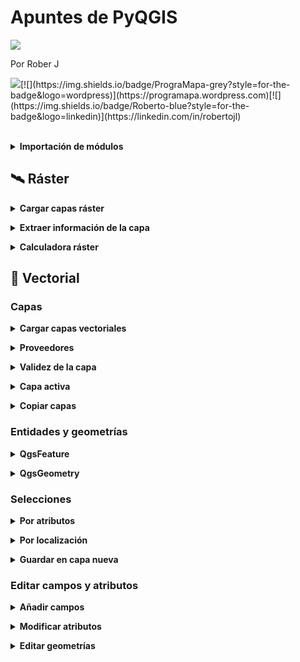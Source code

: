 # Apuntes de PyQGIS

<img src="https://i.imgur.com/ovupYIz.jpg" text-align: center></div>

Por Rober J 

[![](https://img.shields.io/badge/@programapa_-white?style=for-the-badge&labelColor=blue&logo=Twitter&logoColor=white)](https://twitter.com/programapa_)[![](https://img.shields.io/badge/PrograMapa-grey?style=for-the-badge&logo=wordpress)](https://programapa.wordpress.com)[![](https://img.shields.io/badge/Roberto-blue?style=for-the-badge&logo=linkedin)](https://linkedin.com/in/robertojl)

<br>

<details>
  <summary><strong>Importación de módulos</strong></summary><br>
  
  <p>Al comienzo de un script se debe siempre importar los módulos que vayan a usarse:</p>


<div class="wp-block-syntaxhighlighter-code "><pre class="brush: python; title: ; notranslate" title="">
## Módulos imprescindibles con las funciones básicas de QGIS
from qgis.core import *  
from qgis.utils import *

## Si no funcionaran, utilizar los siguientes
from PyQt5.QtCore import *
from PyQt5.QtGui import *

## Módulos recomendables
from qgis.PyQt.QtCore import QSettings, QTranslator, QcoreApplication 
from qgis.PyQt.QtGui import Qicon 
from qgis.PyQt.QtWidgets import QAction, QfileDialog## recomendable

## Módulos útiles de Python
import os
import shutil
import processing
from qgis.analysis import *   ##  Herramientas de analisis raster
</pre></div>
  
  
  <br></details>

## 🛰 Ráster

<details>
  <summary><strong>Cargar capas ráster</strong></summary><br>
  
  <p>Cargar una capa ráster implica crear un objeto QgsRasterLayer que contendrá los datos del archivo ráster. A dicho objeto se le podrán aplicar los distintos métodos de su clase para operar con sus datos.</p>



<p>Hay dos maneras de cargar las capas ráster usando PyQGIS dependiendo de si queremos visualizarlas o no. Si estamos usando Python dentro de QGIS probablemente queramos añadir las capas al panel de capas, pero en caso de usar un IDE externo (VSCode, PyCharm&#8230;) esto no será posible y solo podremos acceder a los datos de las capas sin poder visualizarlas</p>



<p>A diferencia de las capas vectoriales, no será necesario especificar el <strong>proveedor</strong> puesto que para ráster el único disponible es GDAL (Geospatial Data Abstraction Library) y es el equivalente a OGR para datos vectoriales, es decir, admite multitud de formatos ráster como TIFF, IMG&#8230;</p>



<div style="height:20px;" aria-hidden="true" class="wp-block-spacer"></div>


<p><a id="cargar_1"></a></p>


<h3><strong>Cargar y visualizar las capas ráster</strong></h3>



<p>Con el siguiente código, además de cargar en una variable llamada <em>capa_raster </em>los datos de una capa ráster, dicha capa se añadirá al panel de capas de QGIS</p>


<div class="wp-block-syntaxhighlighter-code "><pre class="brush: python; title: ; notranslate" title="">
capa_raster = iface.addRasterLayer('ruta_capa','nombre_capa')
</pre></div>


<p>Esta función no funcionará si trabajamos con PyQGIS en una IDE externa.</p>



<div style="height:20px;" aria-hidden="true" class="wp-block-spacer"></div>


<p><a id="cargar_2"></a></p>


<h3><strong>Cargar solo los datos de las capas ráster</strong></h3>



<p>Con el siguiente código se cargan solo los datos de la capa ráster en una variable nueva llamada <em>capa_raster</em>, de modo que se podrá usar para llevar a cabo geoprocesos pero no se visualizarán. </p>


<div class="wp-block-syntaxhighlighter-code "><pre class="brush: python; title: ; notranslate" title="">
capa_raster = QgsRasterLayer('ruta_capa','nombre_capa')
</pre></div>


<p>Se puede usar tanto en una IDE como dentro de QGIS si no queremos añadir la capa a la visualización.</p>



<div style="height:20px;" aria-hidden="true" class="wp-block-spacer"></div>


<p><a id="validez"></a></p>


<h3><strong>Comprobar validez de la capa</strong></h3>



<p>Al igual que con los datos vectoriales, debe usarse el <strong>método <em>.isValid()</em></strong> sobre el objeto que guarda la capa. Combinado con una sentencia <em>if</em> podremos generar un mensaje en caso de error:</p>


<div class="wp-block-syntaxhighlighter-code "><pre class="brush: python; title: ; notranslate" title="">
if not capa_raster.isValid():
    print("Error al cargar la capa")
</pre></div>

  
  <br></details>

<details>
  <summary><strong>Extraer información de la capa</strong></summary><br>
  
  <p>Una vez cargada la capa ráster en un objeto QgsRasterLayer podremos obtener información de ella a través de distintos métodos:</p>


<p><a id="extension"></a></p>


<h3>Extensión espacial</h3>


<div class="wp-block-syntaxhighlighter-code "><pre class="brush: python; title: ; notranslate" title="">
capa_raster.extent()
</pre></div>

<p><a id="tipo"></a></p>


<h3>Tipo de ráster</h3>


<div class="wp-block-syntaxhighlighter-code "><pre class="brush: python; title: ; notranslate" title="">
capa_raster.rasterType()
</pre></div>


<p>Podremos obtener 3 resultados:</p>



<ul><li>0 = Escala de grises o indefinido (monobanda) </li><li>1 = Monobanda</li><li>2 = Multibanda</li></ul>


<p><a id="filas_columnas"></a></p>


<h3>Número de filas y columnas</h3>


<div class="wp-block-syntaxhighlighter-code "><pre class="brush: python; title: ; notranslate" title="">
capa_raster.width() ## columnas
capa_raster.height() ## filas
</pre></div>

<p><a id="bandas"></a></p>


<h3>Número de bandas</h3>


<div class="wp-block-syntaxhighlighter-code "><pre class="brush: python; title: ; notranslate" title="">
capa_raster.bandCount()
</pre></div>

<p><a id="metadatos"></a></p>


<h3>Metadatos</h3>


<div class="wp-block-syntaxhighlighter-code "><pre class="brush: python; title: ; notranslate" title="">
capa_raster.metadata()
</pre></div>

<p><a id="valor_pixel"></a></p>


<h3>Valor de un píxel</h3>



<p>El siguiente código usa el <strong>método <em><a href="https://docs.qgis.org/3.16/es/docs/pyqgis_developer_cookbook/raster.html#query-values" target="_blank" rel="noreferrer noopener">.identify()</a></em></strong>  sobre <em><a rel="noreferrer noopener" href="https://qgis.org/pyqgis/3.16/core/QgsRasterDataProvider.html#qgis.core.QgsRasterDataProvider" target="_blank">dataProvider()</a></em>  indicando un objeto QgsPoint. Si es correcto (las coordenadas del punto se encuentran dentro de la extensión espacial del ráster) imprime el valor del píxel que se encuentra en el objeto de tipo <em>QgsIdentifyResult()</em>.</p>


<div class="wp-block-syntaxhighlighter-code "><pre class="brush: python; title: ; notranslate" title="">
coordx = 5000
coordy = -3500
punto = QgsPointXY(coordx, coordy)

valor_pixel = rlayer.dataProvider().identify(punto, QgsRaster.IdentifyFormatValue)

if valor_pixel.isValid():
     print(valor_pixel.results())
</pre></div>


<p>También se puede extraer el valor de un píxel en forma de tupla con el <strong>método <em><a href="https://docs.qgis.org/3.16/es/docs/pyqgis_developer_cookbook/raster.html#query-values" target="_blank" rel="noreferrer noopener">.sample()</a></em></strong> sobre <em><a href="https://qgis.org/pyqgis/3.16/core/QgsRasterDataProvider.html#qgis.core.QgsRasterDataProvider" target="_blank" rel="noreferrer noopener">dataProvider()</a></em>:</p>


<div class="wp-block-syntaxhighlighter-code "><pre class="brush: python; title: ; notranslate" title="">
coordx = 5000
coordy = -3500
n_banda = 1
punto = QgsPointXY(coordx, coordy)

valor_pixel, res = capa_raster.dataProvider().sample(punto, n_banda) 
print(valor_pixel)
</pre></div>
  
  <br></details>
  
<details>
  <summary><strong>Calculadora ráster</strong></summary><br>
  
  <p>Las operaciones matemáticas sobre los píxeles de las capas ráster en QGIS se llevan a cabo en la calculadora ráster. En PyQGIS, la función detrás de esta herramienta es <strong><em><a href="https://qgis.org/pyqgis/3.4/analysis/QgsRasterCalculator.html" target="_blank" rel="noreferrer noopener">QgsRasterCalculator()</a></em></strong>. Sus <strong>parámetros</strong> son, por orden:</p>


<div class="wp-block-syntaxhighlighter-code "><pre class="brush: python; title: ; notranslate" title="">
QgsRasterCalculator(expresion, capa salida, formato, extension, ancho, alto, capas de entrada)
</pre></div>


<figure class="wp-block-table"><table class="has-fixed-layout"><thead><tr><th>Parámetro</th><th>Descripción</th><th>Tipo de objeto</th></tr></thead><tbody><tr><td>expresión</td><td>Expresión lógica con las operaciones que queremos realizar</td><td>Cadena de texto</td></tr><tr><td>capa de salida</td><td>Ruta con el nombre y la extensión de la capa en la que guardar los resultados</td><td>Cadena de texto</td></tr><tr><td>formato</td><td>Formato de la capa de salida</td><td>Cadena de texto</td></tr><tr><td>extensión</td><td>Coordenadas de la capa de  salida </td><td>QgsRectangle</td></tr><tr><td>ancho (columnas)</td><td>Número de columnas de la capa de  salida </td><td>Entero</td></tr><tr><td>alto (filas)</td><td>Número de filas de la capa de  salida </td><td>Entero</td></tr><tr><td>capas de entrada</td><td>Lista de objetos que almacenan las capas que se usarán en la calculadora</td><td>QgsRasterCalculatorEntry</td></tr></tbody></table></figure>



<p>El proceso para crear la lista con los objetos <a rel="noreferrer noopener" href="https://qgis.org/api/classQgsRasterCalculatorEntry.html" target="_blank">QgsRasterCalculatorEntry</a> junto con el resto de parámetros  y la ejecución de la calculadora es el siguiente:</p>


<div class="wp-block-syntaxhighlighter-code "><pre class="brush: python; title: ; notranslate" title="">
## Cargar capas
mi_raster = QgsRasterLayer(ruta, "nombre")
mi_raster2 = QgsRasterLayer(ruta, "nombre2")

## Parametros
tipo = 'GTiff' 
extension = mi_raster.extent()
filas = mi_raster.height()
columnas = mi_raster.width()
expresion =  'capa1@1 * capa2@1'  ## Multiplicar los valores de las dos capas de entrada
capa_salida = 'C:\\ruta\\'  ## Ruta con el nombre de la capa de salida y la extension
capas_entrada = &#91;]  ## Lista vacia que almacenara los objetos de entrada

## CREACION DE ENTRADAS ##
## Capa 1
capa1 = QgsRasterCalculatorEntry() ## Crear el objeto de entrada
capa1.ref = 'capa1@1'  ## Crear referencia para la expresion
capa1.raster = mi_raster  ## Seleccion de la capa  
capa1.bandNumber = 1  ## Definir el nº de banda a usar
capas_entrada.append(capa1)   ## Añadir a la lista vacia

## Capa 2
capa2 = QgsRasterCalculatorEntry()
capa2.ref = 'capa2@1'
capa2.raster = mi_raster2
capa2.bandNumber = 3 
capas_entrada.append(capa2)  

## CALCULADORA RASTER##
## Creacion del objeto con los valores calculados
calculos = QgsRasterCalculator(expresion, capa_salida, tipo, extension, columnas, filas, capas_entrada)

## Escritura de la capa de salida
calculos.processCalculation()
</pre></div>


<p>Si una de las capas de entrada fuese una <strong>capa de máscara</strong>, es decir, con valores 1 y 0, al multiplicarlas recortaríamos la otra capa, pues los píxeles que se multipliquen por 0 perderían su valor.</p>



<div style="height:20px;" aria-hidden="true" class="wp-block-spacer"></div>





<h3><strong>Reclasificación ráster</strong></h3>



<p>El ejemplo anterior toma dos capas de entrada para sumar sus valores, pero podrían usarse más o <strong>usar tan solo una</strong> para reclasificar sus valores y convertir variables continuas en discretas. En tal caso habrá que <strong>adecuar la expresión</strong>:</p>


<div class="wp-block-syntaxhighlighter-code "><pre class="brush: python; title: ; notranslate" title="">
## Los pixeles cuyo valor sea mayor a 1000 pasaran a valer 1 y el resto 0
expresion =  'capa@1 &gt; 1000'

## Los pixeles se multiplican por un factor de conversion
expresion = 'capa@1 * 0.7'

## Los pixeles tendran nuevos valores segun el intervalo de datos en el que se encuentren 
expresion = '( capa1@1 &lt; 100 )  * 1 +  ( capa1@1 &gt;= 100 AND capa1@1 &lt; 500 ) * 2 +  ( capa1@1 &gt;= 500 AND capa1@1 &lt; 1000 ) * 3  +  ( capa1@1  &gt;=  1000 )  * 4'
</pre></div>


<p>He dejado un <a rel="noreferrer noopener" href="https://github.com/PrograMapa/PyQGIS/blob/main/reclasificacion_raster_directorio.py" target="_blank">ejemplo completo de reclasificación</a> en GitHub en el que se lleva a cabo la reclasificación por intervalos para todos los TIF de una carpeta.</p>
  
  <br></details>

## 📐 Vectorial  

### Capas

<details>
  <summary><strong>Cargar capas vectoriales</strong></summary><br>
  
  <p>Principalmente existen dos funciones para cargar las capas vectoriales usando PyQGIS dependiendo de si queremos visualizarlas o no. En cualquier caso, lo que se hace es <strong>crear un objeto de tipo QgsVectorLayer</strong>, es decir, un objeto o variable que almacena una capa.</p>



<p>Crear esta clase de objetos es fundamental para poder acceder después a sus entidades, y a partir de ellas a sus atributos y su geometría.</p>






<h4><strong>Cargar y visualizar las capas vectoriales</strong></h4>



<p>Con la función <em>iface.addVectorLayer()</em> además de cargar en una variable nueva<em> </em>los datos de una capa vectorial, dicha capa se añadirá al panel de capas de QGIS. </p>



<p>Esta función no funcionará si trabajamos con PyQGIS en una IDE externa (VSCode, PyCharm&#8230;) .</p>


<div class="wp-block-syntaxhighlighter-code "><pre class="brush: python; title: ; notranslate" title="">
capa_vectorial = iface.addVectorLayer('ruta_capa','nombre_capa','proveedor)
</pre></div>


<div style="height:20px;" aria-hidden="true" class="wp-block-spacer"></div>


<p><a id="cargar_2"></a></p>


<h4><strong>Cargar solo los datos de las capas vectoriales</strong></h4>



<p>Con la función <em>QgsVectorLayer()</em> se cargan solo los datos de la capa vectorial en una variable nueva, de modo que se podrá usar para llevar a cabo geoprocesos pero no se visualizarán. </p>


<div class="wp-block-syntaxhighlighter-code "><pre class="brush: python; title: ; notranslate" title="">
capa_vectorial = QgsVectorLayer('ruta_capa','nombre_capa','proveedor')
</pre></div>


<p>Se puede usar tanto en una IDE como dentro de QGIS si no queremos añadir la capa a la visualización.</p>

  
  <br></details>
  
<details>
  <summary><strong>Proveedores</strong></summary><br>
  
  <p>El procedimiento para cargar capas vectoriales varía según el proveedor, puesto que el origen de datos varía. En cualquier caso, funcionan igual tanto con <em>QgsVectorLayer()</em> como con <em>iface.addVectorLayer()</em>:</p>



<div style="height:20px;" aria-hidden="true" class="wp-block-spacer"></div>



<h4><strong>OGR</strong></h4>



<p>Es el proveedor para las capas vectoriales de los tipos de archivo más comunes (.shp, .kml o .geojson) y suele usarse para utilizar archivos que se encuentran en el sistema de archivos de nuestro ordenador.</p>


<div class="wp-block-syntaxhighlighter-code "><pre class="brush: python; title: ; notranslate" title="">
capa_vectorial = QgsVectorLayer('ruta_capa','nombre_capa','ogr')
</pre></div>


<div style="height:20px;" aria-hidden="true" class="wp-block-spacer"></div>



<h4 class="has-text-align-left"><strong>postgres</strong></h4>



<p>Sirve para cargar información vectorial almacenada en bases de datos de PostgreSQL o PostGIS.</p>


<div class="wp-block-syntaxhighlighter-code "><pre class="brush: python; title: ; notranslate" title="">
# Conectar con la base de datos
uri = QgsDataSourceUri()
uri.setConnection("host", "puerto", "nombre_database", "usuario", "contraseña") 

# Selección del esquema, la tabla y el campo que contiene la geometría
uri.setDataSource("esquema", "tabla", "campo_geometría") 

# Cargar la capa
capa = QgsVectorLayer(uri.uri(), "Nombre_capa", "postgres")
</pre></div>


<div style="height:20px;" aria-hidden="true" class="wp-block-spacer"></div>



<h4 class="has-text-align-left"><strong>MySQL</strong></h4>



<p>Para conectar con una base de datos de tipo MySQL se debe usar otro proveedor como OGR:</p>


<div class="wp-block-syntaxhighlighter-code "><pre class="brush: python; title: ; notranslate" title="">
# Conectar con la base de datos
uri = "MySQL:nombre_database,host=nombre_host,port=numero_puerto,user=nombre_usuario,password=contraseña|layername=nombre_tabla"

# Cargar la capa
capa = QgsVectorLayer(uri,"Nombre_capa","ogr" ),"Nombre_capa","ogr"
</pre></div>


<div style="height:20px;" aria-hidden="true" class="wp-block-spacer"></div>



<h4 class="has-text-align-left"><strong>WFS</strong></h4>



<p>Para cargar servicios WFS (Web Feature Services) habrá que indicar una URL como origen de los datos</p>


<div class="wp-block-syntaxhighlighter-code "><pre class="brush: python; title: ; notranslate" title="">
uri = "URL del servicio WFS"
capa = QgsVectorLayer(uri, "Nombre_capa", "WFS")
</pre></div>


<p>Estos servicios también pueden cargarse usando el módulo de Python <strong>urllib</strong>:</p>


<div class="wp-block-syntaxhighlighter-code "><pre class="brush: python; title: ; notranslate" title="">
import urllib
params = {
'service': 'WFS', 
'version': '1.0.0', 'request': 'petición', 
'typename': 'nombre_capa', 'srsname': "EPSG:XXXX"
} 
uri = 
'ruta_servicio?'+urllib.parse.unquote(urllib.parse.ur
lencode(params))

capa = QgsVectorLayer(uri, "Nombre_capa", "WFS")
</pre></div>


<p>Los servicios WFS están estandarizados por la OGC (Open Geospatial Consortium) y todos poseen los siguientes tipos de <strong>peticiones</strong>:</p>



<ul><li>GetCapabilities &#8211; obtener metadatos</li><li>GetFeature &#8211; obtener entidades</li><li>DescribeFeatureType &#8211; obtener esquema XML de los servicios del servidor del WFS</li></ul>



<p class="has-light-green-cyan-background-color has-background">⚠ En QGIS 2 el proveedor que debe especificarse al cargar capas WFS debe ser OGR</p>



<div style="height:20px;" aria-hidden="true" class="wp-block-spacer"></div>



<h4 class="has-text-align-left"><strong>CSV</strong></h4>



<p>Se puede también cargar archivos CSV o de texto delimitado indicando el caracter separador (espacios, comas, puntos, punto y comas&#8230;) y las columnas de las coordenadas X e Y</p>


<div class="wp-block-syntaxhighlighter-code "><pre class="brush: python; title: ; notranslate" title="">
uri = 
"ruta_archivo.extensión?delimiter={}&xField={}
&yField={}".format("delimitador", "nombre_campoX", "nombre_campoY") 
capa = QgsVectorLayer(uri, "layer name you like", "delimitedtext")
</pre></div>


<div style="height:20px;" aria-hidden="true" class="wp-block-spacer"></div>



<h4><strong>memory</strong></h4>



<p>Las capas &#8216;memory&#8217; son capas temporales y vacías que solo existen mientras se ejecuta un script. Son útiles porque nos evita el andar creando archivos innecesarios y actúan como un lienzo en blanco en el que almacenar nuevas geometrías. </p>



<p>En el ejemplo se especifica que la capa temporal sea de tipo multipolígono, su SRC 25830, la <strong>creación de un campo</strong> id de tipo entero y la creación del índice espacial:</p>


<div class="wp-block-syntaxhighlighter-code "><pre class="brush: python; title: ; notranslate" title="">
uri =  "MultiPolygon?crs=epsg:25830"+"&field=id:integer""&index=yes"
capa = iface.addVectorLayer(uri, "capa_temporal", "memory")
</pre></div>


<p>Al haber usado <em>iface.addVectorLayer()</em>, la capa temporal se cargará al panel de capas de QGIS y duraría hasta que cerráramos la sesión. Para <strong>guardar la capa temporal como capa nueva</strong> hay que usar la función <em>QgsVectorFileWriter.writeAsVectorFormat()</em></p>


  
  <br></details>
  
<details>
  <summary><strong>Validez de la capa</strong></summary><br>
  
  <p>Para saber si una capa espacial se ha cargado correctamente se debe usar el <strong>método <em>.isValid()</em></strong> sobre dicha capa. Lo que hace es devolver un booleano en el que True significa que la capa es correcta y False si no lo es.</p>



<p>Lo que suele hacerse es combinarlo con estructuras de control <em>if &#8211; else </em> para obtener un mensaje según si se ha cargado bien o no:</p>


<div class="wp-block-syntaxhighlighter-code "><pre class="brush: python; title: ; notranslate" title="">
capa = QgsVectorLayer('ruta_capa','nombre_capa','proveedor')
if not capa.isValid():
      print('Error al cargar la capa') 
else: 
      print('La capa se cargó correctamente')
</pre></div>
  
  <br></details>
  
<details>
  <summary><strong>Capa activa</strong></summary><br>
  
  <p>Consiste en seleccionar una capa que pasa a ser la &#8216;capa activa&#8217; para que sea el objetivo de alguna herramienta de QGIS. </p>



<p>La instrucción siguiente crea una variable que contendrá los datos de la capa que se encuentra activa en QGIS. Esto significa que:</p>



<ul><li>solo podremos utilizar la capa activa si utilizamos Python dentro de QGIS (no funciona en IDEs externos)</li><li>los datos de la variable creada cambiarán según la capa que establezcamos como activa</li></ul>


<div class="wp-block-syntaxhighlighter-code "><pre class="brush: python; title: ; notranslate" title="">
capa = iface.activelayer()
</pre></div>


<p>Vale tanto para capas vectoriales como ráster y solo puede haber una capa activa a la vez. </p>

  
  <br></details>
  
<details>
  <summary><strong>Copiar capas</strong></summary><br>
  
  <p>Para copiar capas tendremos que cargar la capa que queramos copiar y usarla como valor de entrada en la función de escritura de capas vectoriales: </p>


<div class="wp-block-syntaxhighlighter-code "><pre class="brush: python; title: ; notranslate" title="">
capa = QgsVectorLayer('ruta_capa','nombre_capa','proveedor')
CRS = capa.crs()
ruta_salida = 'C:\\ruta\\nombre.extension'
QgsVectorFileWriter.writeAsVectorFormat(capa, ruta_salida, CRS, driverName = 'ESRI Shapefile')
</pre></div>


<p>En la <a rel="noreferrer noopener" href="https://qgis.org/pyqgis/master/core/QgsVectorFileWriter.html" target="_blank">documentación oficial</a> hay más información acerca de la escritura de archivos vectoriales.</p>



<div style="height:20px;" aria-hidden="true" class="wp-block-spacer"></div>


<p><a id="entidades_geometrias"></a></p>


<h2 class="has-text-align-center"><strong>Entidades y geometrías</strong></h2>



<p>Las capas espaciales vectoriales se componen de entidades: objetos geométricos que representan fenómenos territoriales. Cada uno de estos objetos ocupa un registro en la tabla de atributos de dicha capa, y entre estos atributos se encuentra la geometría del objeto.</p>



<p>En PyQGIS se distinguen dos clases de variables para estos elementos:</p>



<ul><li>Variables de tipo <strong>QgsFeature</strong> que almacenan las entidades de una capa</li><li>Variables de tipo <strong>QgsGeometry</strong> que almacenan la geometría de las entidades</li></ul>


  
  <br></details>

### Entidades y geometrías

<details>
  <summary><strong>QgsFeature</strong></summary><br>
  
  <p>Para trabajar con la información vectorial es necesario crear un objeto que indexe las entidades de una capa cargada previamente. Dicho objeto será de <strong>tipo QgsFeature,</strong> y para obtenerlo se debe usar el método <em>.getFeatures()</em> sobre un objeto QgsVectorLayer.</p>



<p>Sin embargo, para poder acceder a cada una de esas entidades indexadas será necesario <strong>iterar sobre ellas</strong>:</p>


<div class="wp-block-syntaxhighlighter-code "><pre class="brush: python; title: ; notranslate" title="">
capa_vectorial = QgsVectorLayer('capa.shp','nombre_capa','ogr')  ## Objeto Layer
features = capa_vectorial.getFeatures()  ## Objeto Feature

# Con esto ya podríamos iterar sobre las entidades de la capa usando estructuras de control para obtener 
# información de cada una de ellas:
for entidad in features:
     print(entidad.id())   ## ver el identificador
     print(entidad.attributes())   ## ver los valores de todos los campos
     print(entidad&#91;0])   ## ver el valor de la primera columna usando el índice de posición
     print(entidad&#91;'nombre'])   ## ver el valor de la columna usando su nombre
     print(entidad.geometry())   ## ver la geometría

</pre></div>


  
  <br></details>
  
<details>
  <summary><strong>QgsGeometry</strong></summary><br>
  
  <p>Una vez accedemos a las entidades podemos extraer su geometría para obtener información en base a ella como puede ser el área, la longitud o el perímetro de nuestras entidades.</p>



<p>Para ello es necesario crear una nueva <strong>variable de tipo QgsGeometry</strong> que almacene la geometría recogida por el método .geometry() sobre cada entidad y <strong>aplicarle un método</strong> compatible con el <a href="https://programapa.wordpress.com/2020/11/06/tipos-de-datos-espaciales/">tipo de geometría</a>:</p>


<div class="wp-block-syntaxhighlighter-code "><pre class="brush: python; title: ; notranslate" title="">
capa_vectorial = QgsVectorLayer('capa.shp','nombre_capa','ogr')
features = capa_vectorial.getFeatures()
for entidad in features:
    geom = entidad.geometry()  ## Creación del objeto con la geometría
    print(geom.area())   ## ver el área de una geometría de tipo polígono
    print(geom.length())   ## ver la longitud de una geometría de tipo línea o el perímetro si es de tipo polígono
    print(geom.asPoint())   ## ver las coordenadas de una geometría de tipo punto
</pre></div>


<p>Además, la geometría es también el <strong>producto de los geoprocesos</strong>, que nos permitirán generar geometrías nuevas a partir de las existentes.</p>


  
  <br></details>

### Selecciones

<details>
  <summary><strong>Por atributos</strong></summary><br>
  
  <p>La selección de entidades según sus atributos o <strong>consultas temáticas</strong> consiste en seleccionar aquellas entidades cuyos atributos coincidan con nuestra consulta.</p>



<p>Para ello se crean <strong>expresiones SQL</strong> con la función <em>QgsExpression()</em> para usarlas en una petición mediante la función <em>QgsFeatureRequest()</em>. Dicha petición se emplea para <strong>acceder a la geometría</strong> de aquellas entidades cuyos atributos casen con la consulta.</p>



<p>En el siguiente ejemplo se seleccionan de una capa con ríos aquellos de longitud superior a 100 km para luego iterar sobre ellos:</p>


<div class="wp-block-syntaxhighlighter-code "><pre class="brush: python; title: ; notranslate" title="">
capa_vectorial = QgsVectorLayer('rios.shp','red_fluvial','ogr')

# Creación de variable con la expresión SQL 
expresion = QgsExpression('longitud_km &gt; 100')

# Creación de variable que almacene la expresión como una consulta 
peticion = QgsFeatureRequest(expresion)

# Bucle para iterar solo sobre las entidades que coincidan con la petición
for entidad in capa_vectorial.getFeatures(peticion):
      # operaciones a llevar a cabo con cada río
     
</pre></div>


<p>Otra forma es <strong>seleccionar entidades según su id</strong> usando el método <em>.selectByIds()</em>. Esto resulta útil pues </p>


<div class="wp-block-syntaxhighlighter-code "><pre class="brush: python; title: ; notranslate" title="">
capa_rios = QgsVectorLayer('rios.shp','red_fluvial','ogr')

# Creación de variable con la expresión SQL 
expresion = QgsExpression('longitud_km &gt; 100')

# Creación de variable que almacene la expresión como una consulta 
peticion = QgsFeatureRequest(expresion)

# Obtención de entidades
entidades = capa_rios.getFeatures(peticion)

# Creación de lista con los ID de los ríos seleccionados
lista_id = &#91;rio.id() for rio in entidades]

# Selección de ríos a partir de los ID de la lista
capa_rios.selectByIds(lista_id)
</pre></div>

  
  <br></details>
  
<details>
  <summary><strong>Por localización</strong></summary><br>
  
  <p>La selección por localización o <strong>consultas espaciales</strong> consisten en seleccionar aquellas entidades que cumplen con algún tipo de <a href="https://programapa.wordpress.com/2020/11/13/relaciones-espaciales/">relación topológica</a>, es decir, necesitaremos hacer uso de la geometría de las entidades para llevarlas a cabo.</p>



<p>En PyQGIS podemos hacerlo de dos maneras:</p>



<div style="height:20px;" aria-hidden="true" class="wp-block-spacer"></div>


<p><a id="filtro_espacial"></a></p>


<h4><strong>Estableciendo un filtro espacial</strong></h4>



<p>Esto es, utilizar una AOI (Area de Interés) para seleccionar todo aquello que se encuentre dentro de ella. La AOI podemos obtenerla de varias maneras, como tomando el &#8216;extent&#8217; o recuadro delimitador de una capa (sus coordenadas X e Y máximas y mínimas) o dibujándola nosotros mismos.</p>



<p>En el siguiente ejemplo se utiliza como AOI el &#8216;extent&#8217; de una capa para que se seleccionen las entidades de otra capa:</p>


<div class="wp-block-syntaxhighlighter-code "><pre class="brush: python; title: ; notranslate" title="">
# Cargar la capa de la que seleccionar las entidades
capa = QgsVectorLayer('capa1.shp','Mi capa','ogr')

# Crear área de interés usando el 'extent' de otra capa
AOI = QgsVectorLayer('capa2.shp','Area de interes','ogr').extent() 

# Aplicar la AOI como filtro usando el método .setFilterRect() sobre una petición 
peticion = QgsFeatureRequest() 
peticion.setFilterRect(AOI)

# Bucle que itera sobre las entidades que se encuentran dentro de la AOI para obtener su ID
for entidad in capa.getFeatures(peticion):
    print(feature.id())
</pre></div>


<p>En este ejemplo la petición estaba vacía, pero se puede <strong>combinar filtros espaciales con consultas de atributos</strong> para obtener solo algunas entidades de entre todas las que se encuentren en la AOI. En el siguiente ejemplo se obtiene solo entidades de uso de suelo urbano dentro del filtro espacial:</p>


<div class="wp-block-syntaxhighlighter-code "><pre class="brush: python; title: ; notranslate" title="">
# Cargar la capa de la que seleccionar las entidades
capa = QgsVectorLayer('capa1.shp','Mi capa','ogr')

# Crear área de interés usando el 'extent' de otra capa
AOI = QgsVectorLayer('capa2.shp','Area de interes','ogr').extent() 

# Expresión para seleccionar los polígonos de usos urbanos
expresion = QgsExpression('USO ILIKE \'%urbano%\'')

# Petición para quedarnos solo con lo indicado en la expresión
usos_urbanos = QgsFeatureRequest(expresion) 

# Filtro para seleccionar solo las entidades de nuestra AOI
usos_urbanos.setFilterRect(AOI)

# Bucle que itera sobre las entidades que se encuentran dentro de la AOI para obtener su ID
for entidad in capa.getFeatures(usos_urbanos):
    print(feature.id())
</pre></div>


<div style="height:20px;" aria-hidden="true" class="wp-block-spacer"></div>


<p><a id="relaciones_espaciales"></a></p>


<h4><strong>Estableciendo relaciones espaciales entre capas</strong></h4>



<p>Consiste en quedarnos con aquellas entidades de una capa que cumplen algún tipo de <a href="https://programapa.wordpress.com/2020/11/13/relaciones-espaciales/">relación espacial</a> con las entidades de otra capa: se encuentran dentro, fuera, tocando, ocupando el mismo espacio&#8230;</p>



<p>Para ello tenemos que <strong>acceder a la geometría</strong> de las entidades de las capas y <strong>usar métodos de la <a rel="noreferrer noopener" href="https://qgis.org/api/classQgsGeometry.html" target="_blank">clase geometry</a></strong> sobre dichas geometrías para comprobar las relaciones espaciales:</p>


<div class="wp-block-syntaxhighlighter-code "><pre class="brush: python; title: ; notranslate" title="">
# Cargar la capa de la que seleccionar las entidades
capa1 = QgsVectorLayer("capa1.shp",'Mi capa','ogr')

# Cargar una segunda capa con la que comprobar las relaciones espaciales
capa2 = QgsVectorLayer("capa2.shp",'Mi capa 2','ogr')

# Bucles de iteración sobre las entidades
for f1 in capa1.getFeatures():      # Bucle que itera sobre la geometría de las entidades de la capa 1
    for f2 in capa2.getFeatures():      # Bucle para iterar sobre la geometría decada entidad de la capa 2 por cada una de la capa 1
          if f1.geometry().intersects(f2.geometry()):      # Estructura if para comprobar si hay intersección entre las entidades
                print(f1.id(),'intersects',f2.id())     # Acción a realizar si se cumple dicha relación
</pre></div>


<p>En el ejemplo anterior se ha usado el método para averiguar si existe intersección, pero hay muchos más <strong>predicados espaciales</strong><em> </em>como pueden ser:</p>



<figure class="wp-block-table"><table class="has-fixed-layout"><tbody><tr><td>geometría1.intersects(geometría2)</td><td>averiguar si existe intersección entre las geometrías</td></tr><tr><td>geometría1.disjoints(geometría2)</td><td>averiguar si no existe intersección </td></tr><tr><td>geometría1.contains(geometría2) </td><td>averiguar si la geometría 1 contiene a la geometría 2</td></tr><tr><td>geometría1.crosses(geometría2) </td><td>averiguar si la geometría 1 cruza en algún punto con la geometría 2</td></tr></tbody></table></figure>



<p>Recomiendo el <a rel="noreferrer noopener" href="https://programapa.wordpress.com/2020/11/13/relaciones-espaciales/" target="_blank">post sobre relaciones espaciales</a> para conocerlas más a fondo.</p>


  
  <br></details>
  
<details>
  <summary><strong>Guardar en capa nueva</strong></summary><br>
  
  <p>Para crear capas vectoriales nuevas hay que usar la función <em><strong>QgsVectorFileWriter.writeAsVectorFormat()</strong></em> indicando dentro de los paréntesis los siguientes parámetros, por orden:</p>



<figure class="wp-block-table"><table class="has-fixed-layout"><tbody><tr><td>Datos</td><td>Una variable u objeto de tipo QgsVectorLayer, es decir, la variable que contiene los datos que queremos guardar en la capa nueva</td></tr><tr><td>Ruta + nombre + extensión</td><td>La ruta junto con el nombre del archivo a guardar y su extensión</td></tr><tr><td>Codificación</td><td>La codificación de caracteres para esta capa: utf-8, latin1, iso&#8230;</td></tr><tr><td>SRC</td><td>Sistema de coordenadas asociado a la capa nueva</td></tr><tr><td>Formato</td><td>Tipo de capa o archivo que estamos creando: shapefile, geojson, kml&#8230;</td></tr><tr><td>Modo</td><td>Especificar si en el parámetro datos estamos usando entidades seleccionadas (True/False)</td></tr></tbody></table></figure>



<p>Por ejemplo, con el siguiente código se guarda en una capa nueva una selección de usos del suelo que se encuentran dentro del &#8216;extent&#8217; de otra capa. </p>


<div class="wp-block-syntaxhighlighter-code "><pre class="brush: python; title: ; notranslate" title="">
from qgis.core import *  
from qgis.utils import *

ruta = 'C:\\ruta\\'

# Crear los filtros espacial y de atributos
capa1 = QgsVectorLayer(ruta+'usos.shp','Mi capa','ogr')
capa2 = QgsVectorLayer(ruta+'aoi.shp','Area de interes','ogr').extent() 
expresion = QgsExpression('USO ILIKE  \'%urbano%\')
usos_urbanos = QgsFeatureRequest(expresion) 
usos_urbanos.setFilterRect(capa2)
seleccion = capa.getFeatures(usos_urbanos)

# Selección de entidades
ids = &#91;i.id() for i in seleccion]
capa1.selectByIds(ids)

# Guardar la selección en una capa nueva tomando el nombre y el SRC de la capa original
QgsVectorFileWriter.writeAsVectorFormat(capa1, ruta+capa.name()+'_nuevo.shp', 'UTF-8', capa1.crs(), driverName="ESRI Shapefile", onlySelected = True)
</pre></div>
  
  <br></details>

### Editar campos y atributos 
 
<details>
  <summary><strong>Añadir campos</strong></summary><br>
  
  <p>Los atributos de las capas vectoriales se organizan en forma de tabla, en la que cada columna es un campo y cada fila una entidad. Por tanto, los valores de los campos para cada fila serán los atributos de dicha fila.</p>



<div style="height:20px;" aria-hidden="true" class="wp-block-spacer"></div>


<p><a id="añadir_campos"></a></p>


<h3 class="has-text-align-center"><strong>Añadir campos</strong></h3>



<h4><strong>&#8211; Creando capas temporales</strong></h4>



<p>Se pueden crear campos al crear capas temporales<strong>.</strong> El siguiente ejemplo crea un campo de cada tipo (text, integer, double y date) en una nueva capa temporal<em> (Fuente: Geoinnova)</em>: </p>


<div class="wp-block-syntaxhighlighter-code "><pre class="brush: python; title: ; notranslate" title="">
URI = 
"MultiPolygon?field=id:integer&index=yes&field=decimal:double&field=tex 
to:string&field=fecha:date"
capa_temporal = iface.addVectorLayer(URI,"temp", "memory")
</pre></div>


<div style="height:20px;" aria-hidden="true" class="wp-block-spacer"></div>



<h4><strong>&#8211; Nuevos campos en capas ya existentes</strong></h4>



<p>También pueden crearse campos en capas ya existentes activando la edición de dicha capa y encadenando los siguientes métodos de la <a href="https://qgis.org/pyqgis/master/core/QgsVectorLayer.html" target="_blank" rel="noreferrer noopener">clase QgsVectorLayer</a>: </p>



<p class="has-text-align-center"><em>capa.dataProvider().addAttributes([QgsField])</em></p>



<ol><li>método .dataProvider()  ## para modificar tablas de atributos</li><li>método .addAttributes([lista_objetos_QgsField]) ## para añadir nuevos campos</li></ol>



<p>Los <strong>objetos de tipo campo o QgsField</strong> se crean con la siguiente sintaxis:</p>


<div class="wp-block-syntaxhighlighter-code "><pre class="brush: python; title: ; notranslate" title="">
QgsField("nombre_campo", QVariant.Text)  ## cadenas de texto 
QgsField("nombre_campo", QVariant.Integer)  ## numeros enteros
QgsField("nombre_campo", QVariant.Double)  ## numeros decimales 
QgsField("nombre_campo", QVariant.Date)  ## valores de tipo fecha 
</pre></div>


<p>Al completo, el procedimiento sería el siguiente:</p>


<div class="wp-block-syntaxhighlighter-code "><pre class="brush: python; title: ; notranslate" title="">
## Cargar la capa
capa = iface.addVectorLayer('ruta_capa','nombre_capa','proveedor)

## Comenzar la edición
capa.startEditing()

## Añadir nuevos campos
capa.dataProvider().addAttributes(&#91;QgsField("texto", QVariant.String), 
QgsField("entero", QVariant.Int), QgsField("decimal", 
 QVariant.Double),QgsField("fecha", QVariant.Date)])

## Actualizar campos 
capa.updateFields()
capa.commitChanges()
</pre></div>


<div style="height:20px;" aria-hidden="true" class="wp-block-spacer"></div>



<h4><strong>&#8211; Copiar campos a capas nuevas</strong></h4>



<p>Para ello habrá que obtener un objeto de la <a href="https://qgis.org/pyqgis/3.2/core/Field/QgsField.html" target="_blank" rel="noreferrer noopener">clase QgsField</a> con los campos de la capa de la que queremos copiar dichos campos. Después solo habrá que crear una capa nueva, activar su edición y copiarle dichos campos:</p>


<div class="wp-block-syntaxhighlighter-code "><pre class="brush: python; title: ; notranslate" title="">
## Cargar capa
capa = iface.addVectorLayer('ruta_capa','nombre_capa','proveedor)

## Obtener su sistema de coordenadas
crs = capa.crs().postgisSrid()

## Listar los campos de la capa cargada
campos = capa.dataProvider().fields()  ## Obtención de campos

## Crear capa temporal 
URI = "MultiPolygon?crs=epsg:"+str(crs)
nueva_capa = iface.addVectorLayer('URI','nueva','memory')

## Copiar los campos de la capa cargada a la nueva capa a través de la lista
nueva_capa.startEditing()
nueva_capa.dataProvider().addAttributes(campos.toList())
nueva_capa.commitChanges()
</pre></div>

<h4><strong>&#8211; Crear campos id autoincrementables</strong></h4>



<p>Una de las operaciones más comunes en cuanto a la creación de nuevos campos es crear IDs que identifiquen de forma única a cada entidad:</p>

  <div class="wp-block-syntaxhighlighter-code "><pre class="brush: python; title: ; notranslate" title="">
## Cargar la capa y empezar la edición
capa = QgsVectorLayer(output,nombre,'ogr')
capa.startEditing()

## Añadir el nuevo atributo ID
capa.dataProvider().addAttributes(&#91;QgsField('ID', QVariant.Int)])
capa.updateFields()

## Listar las entidades
entidades = capa.getFeatures()

## Iniciar el contador
contador = 0

## Bucle que recorre las entidades de la capa cargada
for entidad in entidades:

        ## Establecer el valor del atributo ID para la entidad a partir del valor del contador
        entidad&#91;'ID'] = contador

        ## Actualizar la entidad
        capa.updateFeature(entidad)

        ## Aumentar el contador
        contador += 1

## Guardar los cambios             
capa.commitChanges()
</pre></div>
  
  <br></details>
  
  
<details>
  <summary><strong>Modificar atributos</strong></summary><br>
  
  <p>Con el método <strong>.<em>setAttributes([])</em> </strong>podemos actuar sobre un objeto de tipo entidad <strong>en el momento de crearla</strong>, es decir, cuando generamos nuevos objetos de la <a href="https://qgis.org/pyqgis/3.2/core/Feature/QgsFeature.html#qgis.core.QgsFeature.setAttributes" target="_blank" rel="noreferrer noopener">clase QgsFeature</a>:</p>


<div class="wp-block-syntaxhighlighter-code "><pre class="brush: python; title: ; notranslate" title="">
## cargar capa
capa = iface.addVectorLayer('ruta_capa','nombre_capa','proveedor)

## lista con los valores
lista_valores = &#91;30, 40, 60]

## bucle para generar varias entidades
for f in range(1,10):
     
     ## nueva entidad
     entidad = QgsFeature()

     ## asignar los valores a las columnas
     entidad.setAttributes(lista_valores) 

     ## añadir la nueva entidad a la capa
     capa.addFeatures(&#91;entidad])

capa.commitChanges()
</pre></div>


<p>La lista de valores para la nueva entidad <strong>sigue el orden de posición de los campos</strong>. Si se quisiera cambiar, por ejemplo, la tercera columna, habría que dejar vacías las posiciones 0 y 1 de la lista.</p>



<div style="height:20px;" aria-hidden="true" class="wp-block-spacer"></div>


<p>Mediante <em><strong>.changeAttributeValue()</strong></em> actuamos sobre un objeto de la <a rel="noreferrer noopener" href="https://qgis.org/pyqgis/master/core/QgsVectorLayer.html" target="_blank">clase QgsVectorLayer</a><em>,</em> es decir, sobre una capa indicando el id de la fila y la posición de la columna en la que actuar:</p>


<div class="wp-block-syntaxhighlighter-code "><pre class="brush: python; title: ; notranslate" title="">
capa = iface.addVectorLayer('ruta_capa','nombre_capa','proveedor)
capa.startEditing()
nuevo_valor = 50
id_entidad = 3
id_campo = 0
capa.changeAttributeValue(id_entidad, id_campo, nuevo_valor)
capa.commitChanges()
</pre></div>
  
  <br></details>
  
<details>
  <summary><strong>Editar geometrías</strong></summary><br>
  
  <p>La edición de geometrías implica operar sobre los objetos <strong>QgsGeometry</strong>, es decir, la geometría de las entidades, para borrarlas, modificarlas o añadir nuevas geometrías que se deriven de algún geoproceso sobre ellas.</p>



<p>Por ejemplo, al hacer un buffer tomamos las geometrías de una capa y se les aplica un geoproceso que genera nuevos polígonos en base a un valor de distancia que indicamos en la función. Esos nuevos polígonos deben almacenarse en otra capa que se encuentre en edición.</p>



<p>Para comenzar a editar las geometrías es necesario <strong>activar la edición</strong> de la capa de entrada, y al finalizar la edición deben <strong>guardarse los cambios</strong>:</p>


<div class="wp-block-syntaxhighlighter-code "><pre class="brush: python; title: ; notranslate" title="">
capa = QgsVectorLayer('capa1.shp','Mi capa','ogr')  # Objeto tipo layer con los datos de la capa
capa.startEditing()  # Activación de la edición de la capa
## Geoprocesos ##
capa.commitChanges()  # Guardar los cambios
</pre></div>


<p>Los principales <strong>métodos para editar la geometría</strong> de una capa son:</p>


<div class="wp-block-syntaxhighlighter-code "><pre class="brush: python; title: ; notranslate" title="">
objeto_qgsfeature.setGeometry(nueva_geometría)  ## Establecer la geometría de una entidad
objeto_qgsvectorlayer.addFeatures(&#91;objeto_qgsfeature])  ## Añadir la entidad a una capa
</pre></div>


<p>A diferencia de las selecciones, los resultados de los geoprocesos deben almacenarse en capas nuevas que se encuentren en edición, ya que estamos hablando de geometrías nuevas que deben almacenarse en algún lado. </p>



<p>A continuación tenéis ejemplos con distintos geoprocesos básicos:</p>



<h3 class="has-text-align-center"><strong>Buffer</strong></h3>



<p>El buffer o área de influencia se calcula tomando una geometría y aplicándole el <strong>método <em>.buffer()</em></strong> junto a una serie de parámetros (<a rel="noreferrer noopener" href="https://qgis.org/api/classQgsGeometry.html" target="_blank">ver la documentación oficial</a>). </p>



<p>El procedimiento para llevarlo a cabo consiste en iterar sobre las geometrías de las entidades de la capa, en este caso para que se aplique el buffer a cada una de ellas y la geometría resultante se almacene en un objeto QgsFeature que pase a formar parte de una capa temporal. Además, se crea un contador para darle un ID a cada buffer que se cree:</p>


<div class="wp-block-syntaxhighlighter-code "><pre class="brush: python; title: ; notranslate" title="">
## Cargar capa vectorial de entrada y obtener su sistema de coordenadas
ruta = 'C:\\ruta\\'
capa_entrada = QgsVectorLayer(ruta, "entidades_de_entrada", "ogr")
CRS = capa_entrada.crs().postgisSrid()

## Creación de capa temporal en la que almacenar los buffers
uri =  "MultiPolygon?crs=epsg:"+ str(CRS) + "&field=id:integer""&index=yes"
capa_buffers = QgsVectorLayer(uri, "buffers", "memory")

capa_buffers.startEditing()   ## Comenzar la edición de la capa temporal
id = 0   ## Valor id que se le asignará a cada nueva entidad

for f in capa_entrada.getFeatures():   ## Bucle para obtener las entidades de la capa  de entrada
     geom = f.geometry()   ## Acceso a la geometría de cada entidad
     buffer = geom.buffer(200,-1)    ## Parámetros del buffer: 200 metros, nº segmentos automático
     entidad = QgsFeature()   ## Creación de objeto de tipo Feature vacío 
     entidad.setGeometry(buffer)    ## Añadirle al objeto la geometría del buffer
     entidad.setAttributes(&#91;id])    ## Añadirle al objeto el valor de la variable id
     capa_buffers.addFeatures(&#91;entidad])    ## Añadirle a la capa temporal la entidad
     id += 1    ## Aumentar el id al acabar cada paso del bucle

capa_buffers.commitChanges()    ## Guardar los cambios de la capa temporal
</pre></div>


<div style="height:20px;" aria-hidden="true" class="wp-block-spacer"></div>


<p><a id="intersect"></a></p>


<h3 class="has-text-align-center"><strong>Intersección</strong></h3>



<p>En el caso de la intersección, el <strong>método</strong> a aplicar sobre los objetos QgsGeometry es <em><strong>.intersection()</strong></em> (<a rel="noreferrer noopener" href="https://qgis.org/api/classQgsGeometry.html" target="_blank">ver la documentación oficial</a>)</p>



<p>No debe confundirse con el método <em>.intersect()</em>, porque a diferencia de éste ahora estaremos generando geometrías nuevas, es decir, objetos de la clase QgsGeometry.</p>



<p>Con el siguiente código se crea una capa nueva con la geometría de las intersecciones entre las entidades de dos capas de entrada, es decir, con la superficie que ambas capas tienen en común (por tanto deberán ser dos capas de tipo poligonal):</p>


<div class="wp-block-syntaxhighlighter-code "><pre class="brush: python; title: ; notranslate" title="">
## Módulos 
from qgis.core import *  
from qgis.utils import *

## Cargar capas vectoriales de entrada
ruta1 = 'C:\\ruta'
ruta2 =  'C:\\ruta2'
capa_entrada1 = QgsVectorLayer(ruta1, "entidades_de_entrada", "ogr")
capa_entrada2 = QgsVectorLayer(ruta2, "entidades_de_entrada2", "ogr")
CRS = capa_entrada1.crs().postgisSrid()

## Creación de capa temporales en la que almacenar las nuevas geometrías
uri =  "MultiPolygon?crs=epsg:"+ str(CRS) + "&field=id:integer""&index=yes"
capa_intersecciones = iface.addVectorLayer(uri, "intersecciones", "memory")

capa_intersecciones.startEditing()   ## Comenzar la edición de la capa temporal
id = 0   ## Valor id que se le asignará a cada nueva entidad

for f1 in capa_entrada1.getFeatures():   ## Bucle para obtener las entidades de la capa de entrada 1
    for f2 in capa_entrada2.getFeatures():   ## Bucle para obtener las entidades de la capa de entrada 2
        if f1.geometry().intersects(f2.geometry()):
            interseccion_geom = f1.geometry().intersection(f2.geometry())    ## Creación de la geometría de la intersección
            entidad = QgsFeature()    ## Creación de objeto de tipo Feature vacío 
            entidad.setGeometry(interseccion_geom)    ## Añadirle al objeto la geometría de la intersección
            entidad.setAttributes(&#91;id])    ## Añadirle al objeto el valor de la variable id
            capa_intersecciones.addFeatures(&#91;entidad])    ## Añadirle a la capa temporal la entidad
            id += 1    ## Aumentar el id al acabar cada paso del bucle

capa_intersecciones.commitChanges()    ## Guardar los cambios de la capa temporal
</pre></div>


<div style="height:20px;" aria-hidden="true" class="wp-block-spacer"></div>


<p><a id="diferencia"></a></p>


<h3 class="has-text-align-center"><strong>Diferencia</strong></h3>



<p>Con la diferencia obtendríamos la superficie de cada entidad de una primera capa que no coincide espacialmente con ninguna entidad de la segunda capa. El procedimiento es casi igual que con la intersección (necesario que las capas sean polígonos):</p>


<div class="wp-block-syntaxhighlighter-code "><pre class="brush: python; title: ; notranslate" title="">
from qgis.core import *  
from qgis.utils import *

ruta1 = 'C:\\ruta1'
ruta2 =  'C:\\ruta2'
capa_entrada1 = QgsVectorLayer(ruta1, "entidades_de_entrada", "ogr")
capa_entrada2 = QgsVectorLayer(ruta2, "entidades_de_entrada2", "ogr")
CRS = capa_entrada1.crs().postgisSrid()

uri =  "MultiPolygon?crs=epsg:"+ str(CRS) + "&field=id:integer""&index=yes"
capa_diferencia = iface.addVectorLayer(uri, "diferencias", "memory")

capa_diferencia.startEditing()   
id = 0  

for f1 in capa_entrada1.getFeatures():
    diff_geom = f1.geometry()
    for f2 in capa_entrada2.getFeatures():
        if diff_geom.intersects(f2.geometry()):
            diff_geom = diff_geom.difference(f2.geometry())
    entidad = QgsFeature()
    entidad.setGeometry(diff_geom)
    entidad.setAttributes(&#91;id])
    capa_diferencia.addFeatures(&#91;entidad])
    id += 1 
capa_diferencia.commitChanges()
</pre></div>


<p>En este caso, lo que se hace es crear un objeto con la geometría de cada entidad de la primera capa y modificarlo o &#8216;recortarlo&#8217; con las geometrías de las entidades de la segunda capa. Después, la geometría resultante es almacenada en la capa temporal junto a su id.</p>


  
  <br></details>
